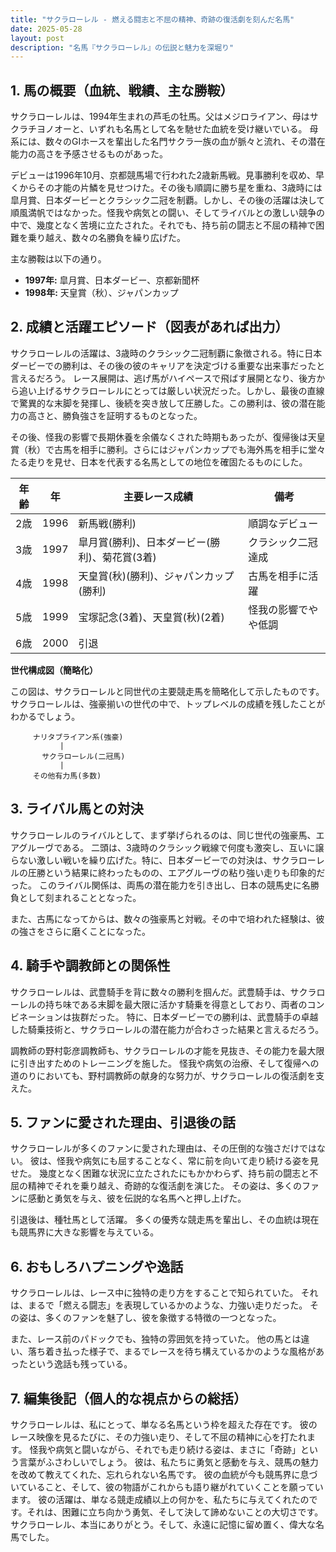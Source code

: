 ```yaml
---
title: "サクラローレル - 燃える闘志と不屈の精神、奇跡の復活劇を刻んだ名馬"
date: 2025-05-28
layout: post
description: "名馬『サクラローレル』の伝説と魅力を深堀り"
---
```


## 1. 馬の概要（血統、戦績、主な勝鞍）

サクラローレルは、1994年生まれの芦毛の牡馬。父はメジロライアン、母はサクラチヨノオーと、いずれも名馬として名を馳せた血統を受け継いでいる。  母系には、数々のGIホースを輩出した名門サクラ一族の血が脈々と流れ、その潜在能力の高さを予感させるものがあった。

デビューは1996年10月、京都競馬場で行われた2歳新馬戦。見事勝利を収め、早くからその才能の片鱗を見せつけた。その後も順調に勝ち星を重ね、3歳時には皐月賞、日本ダービーとクラシック二冠を制覇。しかし、その後の活躍は決して順風満帆ではなかった。怪我や病気との闘い、そしてライバルとの激しい競争の中で、幾度となく苦境に立たされた。それでも、持ち前の闘志と不屈の精神で困難を乗り越え、数々の名勝負を繰り広げた。

主な勝鞍は以下の通り。

* **1997年:** 皐月賞、日本ダービー、京都新聞杯
* **1998年:** 天皇賞（秋）、ジャパンカップ


## 2. 成績と活躍エピソード（図表があれば出力）

サクラローレルの活躍は、3歳時のクラシック二冠制覇に象徴される。特に日本ダービーでの勝利は、その後の彼のキャリアを決定づける重要な出来事だったと言えるだろう。  レース展開は、逃げ馬がハイペースで飛ばす展開となり、後方から追い上げるサクラローレルにとっては厳しい状況だった。しかし、最後の直線で驚異的な末脚を発揮し、後続を突き放して圧勝した。この勝利は、彼の潜在能力の高さと、勝負強さを証明するものとなった。

その後、怪我の影響で長期休養を余儀なくされた時期もあったが、復帰後は天皇賞（秋）で古馬を相手に勝利。さらにはジャパンカップでも海外馬を相手に堂々たる走りを見せ、日本を代表する名馬としての地位を確固たるものにした。

| 年齢 | 年 | 主要レース成績 | 備考 |
|---|---|---|---|
| 2歳 | 1996 | 新馬戦(勝利) | 順調なデビュー |
| 3歳 | 1997 | 皐月賞(勝利)、日本ダービー(勝利)、菊花賞(3着) | クラシック二冠達成 |
| 4歳 | 1998 | 天皇賞(秋)(勝利)、ジャパンカップ(勝利) | 古馬を相手に活躍 |
| 5歳 | 1999 | 宝塚記念(3着)、天皇賞(秋)(2着) | 怪我の影響でやや低調 |
| 6歳 | 2000 |  引退 |  |


**世代構成図（簡略化）**

この図は、サクラローレルと同世代の主要競走馬を簡略化して示したものです。サクラローレルは、強豪揃いの世代の中で、トップレベルの成績を残したことがわかるでしょう。

```
     ナリタブライアン系(強豪)
           |
       サクラローレル(二冠馬)
           |
     その他有力馬(多数)
```


## 3. ライバル馬との対決

サクラローレルのライバルとして、まず挙げられるのは、同じ世代の強豪馬、エアグルーヴである。  二頭は、3歳時のクラシック戦線で何度も激突し、互いに譲らない激しい戦いを繰り広げた。特に、日本ダービーでの対決は、サクラローレルの圧勝という結果に終わったものの、エアグルーヴの粘り強い走りも印象的だった。  このライバル関係は、両馬の潜在能力を引き出し、日本の競馬史に名勝負として刻まれることとなった。

また、古馬になってからは、数々の強豪馬と対戦。その中で培われた経験は、彼の強さをさらに磨くことになった。


## 4. 騎手や調教師との関係性

サクラローレルは、武豊騎手を背に数々の勝利を掴んだ。武豊騎手は、サクラローレルの持ち味である末脚を最大限に活かす騎乗を得意としており、両者のコンビネーションは抜群だった。  特に、日本ダービーでの勝利は、武豊騎手の卓越した騎乗技術と、サクラローレルの潜在能力が合わさった結果と言えるだろう。

調教師の野村彰彦調教師も、サクラローレルの才能を見抜き、その能力を最大限に引き出すためのトレーニングを施した。  怪我や病気の治療、そして復帰への道のりにおいても、野村調教師の献身的な努力が、サクラローレルの復活劇を支えた。


## 5. ファンに愛された理由、引退後の話

サクラローレルが多くのファンに愛された理由は、その圧倒的な強さだけではない。  彼は、怪我や病気にも屈することなく、常に前を向いて走り続ける姿を見せた。  幾度となく困難な状況に立たされたにもかかわらず、持ち前の闘志と不屈の精神でそれを乗り越え、奇跡的な復活劇を演じた。  その姿は、多くのファンに感動と勇気を与え、彼を伝説的な名馬へと押し上げた。

引退後は、種牡馬として活躍。  多くの優秀な競走馬を輩出し、その血統は現在も競馬界に大きな影響を与えている。


## 6. おもしろハプニングや逸話

サクラローレルは、レース中に独特の走り方をすることで知られていた。  それは、まるで「燃える闘志」を表現しているかのような、力強い走りだった。  その姿は、多くのファンを魅了し、彼を象徴する特徴の一つとなった。

また、レース前のパドックでも、独特の雰囲気を持っていた。  他の馬とは違い、落ち着き払った様子で、まるでレースを待ち構えているかのような風格があったという逸話も残っている。


## 7. 編集後記（個人的な視点からの総括）

サクラローレルは、私にとって、単なる名馬という枠を超えた存在です。  彼のレース映像を見るたびに、その力強い走り、そして不屈の精神に心を打たれます。  怪我や病気と闘いながら、それでも走り続ける姿は、まさに「奇跡」という言葉がふさわしいでしょう。  彼は、私たちに勇気と感動を与え、競馬の魅力を改めて教えてくれた、忘れられない名馬です。  彼の血統が今も競馬界に息づいていること、そして、彼の物語がこれからも語り継がれていくことを願っています。  彼の活躍は、単なる競走成績以上の何かを、私たちに与えてくれたのです。それは、困難に立ち向かう勇気、そして決して諦めないことの大切さです。  サクラローレル、本当にありがとう。そして、永遠に記憶に留め置く、偉大な名馬でした。
